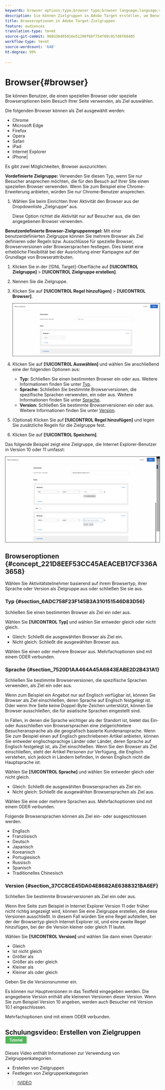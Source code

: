 ```yaml
---
keywords: browser options;type;browser type;browser language;language;version;browser version
description: Sie können Zielgruppen in Adobe Target erstellen, um Benutzer auszuwählen, die einen speziellen Browser oder spezielle Browseroptionen beim Besuch Ihrer Seite verwenden.
title: Browseroptionen in Adobe Target-Zielgruppen
feature: audiences
translation-type: tm+mt
source-git-commit: 968d36d65016e51290f6bf754f69c91fd8f68405
workflow-type: tm+mt
source-wordcount: '648'
ht-degree: 99%

---
```



# Browser{#browser}

Sie können Benutzer, die einen speziellen Browser oder spezielle Browseroptionen beim Besuch Ihrer Seite verwenden, als Ziel auswählen.

Die folgenden Browser können als Ziel ausgewählt werden:

* Chrome
* Microsoft Edge
* Firefox
* Opera
* Safari
* iPad
* Internet Explorer
* iPhone|

Es gibt zwei Möglichkeiten, Browser auszurichten:

**Vordefinierte Zielgruppe:** Verwenden Sie diesen Typ, wenn Sie nur Besucher ansprechen möchten, die für den Besuch auf Ihrer Site einen speziellen Browser verwenden. Wenn Sie zum Beispiel eine Chrome-Erweiterung anbieten, würden Sie nur Chrome-Benutzer ansprechen.

1. Wählen Sie beim Einrichten Ihrer Aktivität den Browser aus der Dropdownliste „Zielgruppe“ aus.

   Diese Option richtet die Aktivität nur auf Besucher aus, die den angegebenen Browser verwenden.

**Benutzerdefinierte Browser-Zielgruppenregel:** Mit einer benutzerdefinierten Zielgruppe können Sie mehrere Browser als Ziel definieren oder Regeln bzw. Ausschlüsse für spezielle Browser, Browserversionen oder Browsersprachen festlegen. Dies bietet eine erhebliche Flexibilität bei der Ausrichtung einer Kampagne auf der Grundlage von Browserattributen.

1. Klicken Sie in der [!DNL Target]-Oberfläche auf **[!UICONTROL Zielgruppe]** > **[!UICONTROL Zielgruppe erstellen]**.
1. Nennen Sie die Zielgruppe.
1. Klicken Sie auf **[!UICONTROL Regel hinzufügen]** > **[!UICONTROL Browser]**.

   ![Regeln > Browser](assets/target_browser.png)

1. Klicken Sie auf **[!UICONTROL Auswählen]** und wählen Sie anschließend eine der folgenden Optionen aus:

   * **Typ:** Schließen Sie einen bestimmten Browser ein oder aus. Weitere Informationen finden Sie unter [Typ](/help/c-target/c-audiences/c-target-rules/browser.md#section_6ADC758F23F145B3A310151546D83D56).
   * **Sprache:** Schließen Sie bestimmte Browserversionen, die spezifische Sprachen verwenden, ein oder aus. Weitere Informationen finden Sie unter [Sprache](/help/c-target/c-audiences/c-target-rules/browser.md#section_7520D1AA464A45A6843EABE2D2B431A1).
   * **Version:** Schließen Sie bestimmte Browserversionen ein oder aus. Weitere Informationen finden Sie unter [Version](/help/c-target/c-audiences/c-target-rules/browser.md#section_37CC8CE45DA04E8682AE6388321BA6EF).

1. (Optional) Klicken Sie auf **[!UICONTROL Regel hinzufügen]** und legen Sie zusätzliche Regeln für die Zielgruppe fest.
1. Klicken Sie auf **[!UICONTROL Speichern]**.

Das folgende Beispiel zeigt eine Zielgruppe, die Internet Explorer-Benutzer in Version 10 oder 11 umfasst:

![Target IE 10 und 11](/help/c-target/c-audiences/c-target-rules/assets/target_ie-10-11.png)

## Browseroptionen {#concept_221D8EEF53CC45AEACEB17CF336A3658}

Wählen Sie Aktivitätsteilnehmer basierend auf ihrem Browsertyp, ihrer Sprache oder Version als Zielgruppe aus oder schließen Sie sie aus.

### Typ   {#section_6ADC758F23F145B3A310151546D83D56}

Schließen Sie einen bestimmten Browser als Ziel ein oder aus.

Wählen Sie **[!UICONTROL Typ]** und wählen Sie entweder gleich oder nicht gleich.

* Gleich: Schließt die ausgewählten Browser als Ziel ein.
* Nicht gleich: Schließt die ausgewählten Browser aus.

Wählen Sie einen oder mehrere Browser aus. Mehrfachoptionen sind mit einem ODER verbunden.

### Sprache   {#section_7520D1AA464A45A6843EABE2D2B431A1}

Schließen Sie bestimmte Browserversionen, die spezifische Sprachen verwenden, als Ziel ein oder aus.

Wenn zum Beispiel ein Angebot nur auf Englisch verfügbar ist, können Sie Browser als Ziel einschließen, deren Sprache auf Englisch festgelegt ist. Oder wenn Ihre Seite keine Doppel-Byte-Zeichen unterstützt, können Sie Browser ausschließen, die für asiatische Sprachen eingestellt sind.

In Fällen, in denen die Sprache wichtiger als der Standort ist, bietet das Ein- oder Ausschließen von Browsersprachen eine zielgerichtetere Besucheransprache als die geografisch basierte Kundenansprache. Wenn Sie zum Beispiel einen auf Englisch geschriebenen Artikel anbieten, können Sie entweder englischsprachige Länder oder Länder, deren Sprache auf Englisch festgelegt ist, als Ziel einschließen. Wenn Sie den Browser als Ziel einschließen, steht der Artikel Personen zur Verfügung, die Englisch verstehen, sich jedoch in Ländern befinden, in denen Englisch nicht die Hauptsprache ist.

Wählen Sie **[!UICONTROL Sprache]** und wählen Sie entweder gleich oder nicht gleich.

* Gleich: Schließt die ausgewählten Browsersprachen als Ziel ein.
* Nicht gleich: Schließt die ausgewählten Browsersprachen als Ziel aus.

Wählen Sie eine oder mehrere Sprachen aus. Mehrfachoptionen sind mit einem ODER verbunden.

Folgende Browsersprachen können als Ziel ein- oder ausgeschlossen werden.

* Englisch
* Französisch
* Deutsch
* Japanisch
* Koreanisch
* Portugiesisch
* Russisch
* Spanisch
* Traditionelles Chinesisch

### Version   {#section_37CC8CE45DA04E8682AE6388321BA6EF}

Schließen Sie bestimmte Browserversionen als Ziel ein oder aus.

Wenn Ihre Seite zum Beispiel in Internet Explorer Version 11 oder früher nicht richtig angezeigt wird, können Sie eine Zielgruppe erstellen, die diese Versionen ausschließt. In diesem Fall würden Sie eine Regel aufstellen, bei der der Browsertyp gleich Internet Explorer ist, und eine zweite Regel hinzufügen, bei der die Version kleiner oder gleich 11 lautet.

Wählen Sie **[!UICONTROL Version]** und wählen Sie dann einen Operator:

* Gleich
* Ist nicht gleich
* Größer als
* Größer als oder gleich
* Kleiner als
* Kleiner als oder gleich

Geben Sie die Versionsnummer ein.

Es können nur Hauptversionen in das Textfeld eingegeben werden. Die angegebene Version enthält alle kleineren Versionen dieser Version. Wenn Sie zum Beispiel Version 10 angeben, werden auch Besucher mit Version 10.1 eingeschlossen.

Mehrfachoptionen sind mit einem ODER verbunden.

## Schulungsvideo: Erstellen von Zielgruppen  ![Tutorialzeichen](/help/assets/tutorial.png)

Dieses Video enthält Informationen zur Verwendung von Zielgruppenkategorien.

* Erstellen von Zielgruppen
* Festlegen von Zielgruppenkategorien

>[!VIDEO](https://video.tv.adobe.com/v/17392)